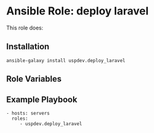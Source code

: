 Ansible Role: deploy laravel
===========================

This role does:

Installation
--------------

    ansible-galaxy install uspdev.deploy_laravel

Role Variables
--------------


Example Playbook
----------------

    - hosts: servers
      roles:
         - uspdev.deploy_laravel
